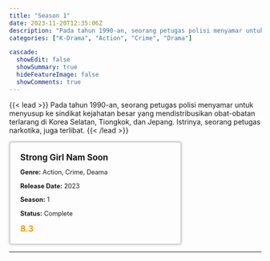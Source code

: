 ```yaml
---
title: "Season 1"
date: 2023-11-20T12:35:06Z
description: "Pada tahun 1990-an, seorang petugas polisi menyamar untuk menyusup ke sindikat kejahatan besar yang mendistribusikan obat-obatan terlarang di Korea Selatan, Tiongkok, dan Jepang. Istrinya, seorang petugas narkotika, juga terlibat."
categories: ["K-Drama", "Action", "Crime", "Drama"]

cascade:
  showEdit: false
  showSummary: true
  hideFeatureImage: false
  showComments: true
---
```


{{< lead >}}
Pada tahun 1990-an, seorang petugas polisi menyamar untuk menyusup ke sindikat kejahatan besar yang mendistribusikan obat-obatan terlarang di Korea Selatan, Tiongkok, dan Jepang. Istrinya, seorang petugas narkotika, juga terlibat.
{{< /lead >}}

<style>

/* CSS for the movie information box */
        .movie-box {
            width: 300px;
            padding: 20px;
            border: 2px solid #ccc; /* Border added */
            border-radius: 5px;
            box-shadow: 0 0 5px rgba(0, 0, 0, 0.2);
        }

        /* CSS for movie title */
        .movie-title {
            font-size: 1.2em;
            font-weight: bold;
            margin-bottom: 10px;
        }

        /* CSS for movie details */
        .movie-details {
            font-size: 0.9em;
            margin-bottom: 10px;
        }

        /* CSS for movie rating */
        .movie-rating {
            font-size: 1.2em;
            font-weight: bold;
            color: #ff9900; /* IMDb's rating color */
        }
</style>

 <div class="movie-box">
        <div class="movie-title">Strong Girl Nam Soon</div>
        <div class="movie-details">
            <p><strong>Genre:</strong> Action, Crime, Deama</p>
            <p><strong>Release Date:</strong> 2023</p>
            <p><strong>Season:</strong> 1</p>
            <p><strong>Status:</strong> Complete</p>
        </div>
        <div class="movie-rating">8.3</div>
    </div>

---